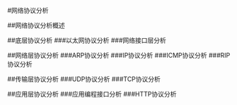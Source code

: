 #网络协议分析

##网络协议分析概述


##底层协议分析
###以太网协议分析
###网络接口层分析

##网络层协议分析
###ARP协议分析
###IP协议分析
###ICMP协议分析
###RIP协议分析

##传输层协议分析
###UDP协议分析
###TCP协议分析

##应用层协议分析
###应用编程接口分析
###HTTP协议分析
